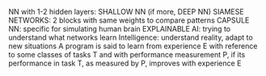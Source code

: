 NN with 1-2 hidden layers: SHALLOW NN (if more, DEEP NN)
SIAMESE NETWORKS: 2 blocks with same weights to compare patterns
CAPSULE NN: specific for simulating human brain
EXPLAINABLE AI: trying to understand what networks learn
Intelligence: understand reality, adapt to new situations
A program is said to learn from experience E with reference to some classes of tasks T and with performance measurement P, if its performance in task T, as measured by P, improves with experience E
